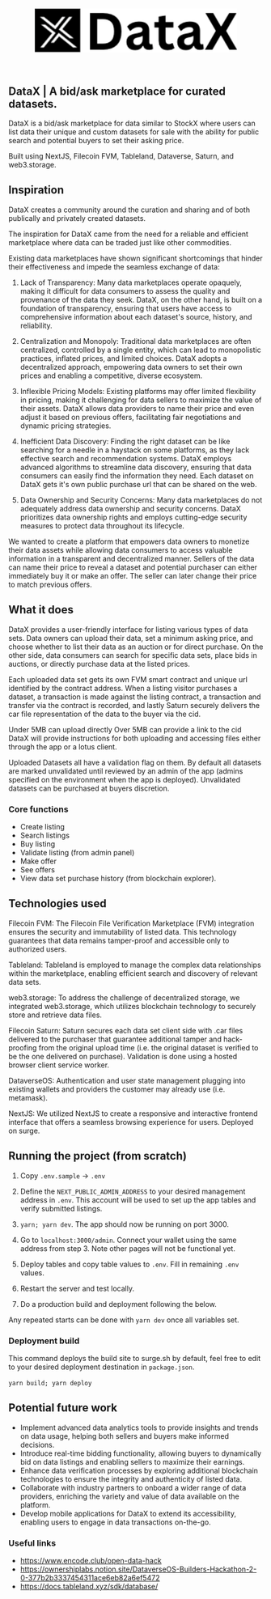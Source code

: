 <br/>
<p align='center'>
    <img src='./public/logo.png' width=400 />
</p>
<br/>

DataX | A bid/ask marketplace for curated datasets.
---

DataX is a bid/ask marketplace for data similar to StockX where users can list data their unique and custom datasets for sale with the ability for public search and potential buyers to set their asking price. 

Built using NextJS, Filecoin FVM, Tableland, Dataverse, Saturn, and web3.storage.


## Inspiration


DataX creates a community around the curation and sharing and of both publically and privately created datasets.

The inspiration for DataX came from the need for a reliable and efficient marketplace where data can be traded just like other commodities. 

Existing data marketplaces have shown significant shortcomings that hinder their effectiveness and impede the seamless exchange of data:

1. Lack of Transparency: Many data marketplaces operate opaquely, making it difficult for data consumers to assess the quality and provenance of the data they seek. DataX, on the other hand, is built on a foundation of transparency, ensuring that users have access to comprehensive information about each dataset's source, history, and reliability.

2. Centralization and Monopoly: Traditional data marketplaces are often centralized, controlled by a single entity, which can lead to monopolistic practices, inflated prices, and limited choices. DataX adopts a decentralized approach, empowering data owners to set their own prices and enabling a competitive, diverse ecosystem.

3. Inflexible Pricing Models: Existing platforms may offer limited flexibility in pricing, making it challenging for data sellers to maximize the value of their assets. DataX allows data providers to name their price and even adjust it based on previous offers, facilitating fair negotiations and dynamic pricing strategies.

4. Inefficient Data Discovery: Finding the right dataset can be like searching for a needle in a haystack on some platforms, as they lack effective search and recommendation systems. DataX employs advanced algorithms to streamline data discovery, ensuring that data consumers can easily find the information they need. Each dataset on DataX gets it's own public purchase url that can be shared on the web.

5. Data Ownership and Security Concerns: Many data marketplaces do not adequately address data ownership and security concerns. DataX prioritizes data ownership rights and employs cutting-edge security measures to protect data throughout its lifecycle.

 We wanted to create a platform that empowers data owners to monetize their data assets while allowing data consumers to access valuable information in a transparent and decentralized manner. Sellers of the data can name their price to reveal a dataset and potential purchaser can either immediately buy it or make an offer. The seller can later change their price to match previous offers.


## What it does

DataX provides a user-friendly interface for listing various types of data sets. Data owners can upload their data, set a minimum asking price, and choose whether to list their data as an auction or for direct purchase. On the other side, data consumers can search for specific data sets, place bids in auctions, or directly purchase data at the listed prices.

Each uploaded data set gets its own FVM smart contract and unique url identified by the contract address. When a listing visitor purchases a dataset, a transaction is made against the listing contract, a transaction and transfer via the contract is recorded, and lastly Saturn securely delivers the car file representation of the data to the buyer via the cid.

Under 5MB can upload directly
Over 5MB can provide a link to the cid
DataX will provide instructions for both uploading and accessing files either through the app or a lotus client.

Uploaded Datasets all have a validation flag on them. By default all datasets are marked unvalidated until reviewed by an admin of the app (admins specified on the environment when the app is deployed). Unvalidated datasets can be purchased at buyers discretion.


### Core functions
* Create listing
* Search listings
* Buy listing
* Validate listing (from admin panel)
* Make offer
* See offers
* View data set purchase history (from blockchain explorer).


## Technologies used


Filecoin FVM: The Filecoin File Verification Marketplace (FVM) integration ensures the security and immutability of listed data. This technology guarantees that data remains tamper-proof and accessible only to authorized users.

Tableland: Tableland is employed to manage the complex data relationships within the marketplace, enabling efficient search and discovery of relevant data sets.

web3.storage: To address the challenge of decentralized storage, we integrated web3.storage, which utilizes blockchain technology to securely store and retrieve data files.

Filecoin Saturn: Saturn secures each data set client side with .car files delivered to the purchaser that guarantee additional tamper and hack-proofing from the original upload time (i.e. the original dataset is verified to be the one delivered on purchase). Validation is done using a hosted browser client service worker.

DataverseOS: Authentication and user state management plugging into existing wallets and providers the customer may already use (i.e. metamask).

NextJS: We utilized NextJS to create a responsive and interactive frontend interface that offers a seamless browsing experience for users. Deployed on surge.


<!-- Saturn: Data validation (using browser client). https://github.com/filecoin-saturn/browser-client -->


## Running the project (from scratch)

1. Copy `.env.sample` -> `.env`

2. Define the `NEXT_PUBLIC_ADMIN_ADDRESS` to your desired management address in `.env`. This account will be used to set up the app tables and verify submitted listings.

3. `yarn; yarn dev`. The app should now be running on port 3000.

4. Go to `localhost:3000/admin`. Connect your wallet using the same address from step 3. Note other pages will not be functional yet.

5. Deploy tables and copy table values to `.env`. Fill in remaining `.env` values.

6. Restart the server and test locally.

7. Do a production build and deployment following the below.

Any repeated starts can be done with `yarn dev` once all variables set.

### Deployment build

This command deploys the build site to surge.sh by default, feel free to edit to your desired deployment destination in `package.json`.

`yarn build; yarn deploy`

<!-- ## Challenges we ran into

## Accomplishments that we're proud of

## What we learned -->

## Potential future work
* Implement advanced data analytics tools to provide insights and trends on data usage, helping both sellers and buyers make informed decisions.
* Introduce real-time bidding functionality, allowing buyers to dynamically bid on data listings and enabling sellers to maximize their earnings.
* Enhance data verification processes by exploring additional blockchain technologies to ensure the integrity and authenticity of listed data.
* Collaborate with industry partners to onboard a wider range of data providers, enriching the variety and value of data available on the platform.
* Develop mobile applications for DataX to extend its accessibility, enabling users to engage in data transactions on-the-go.


### Useful links
* https://www.encode.club/open-data-hack
* https://ownershiplabs.notion.site/DataverseOS-Builders-Hackathon-2-0-377b2b3337454311ace6eb82a6ef5472
* https://docs.tableland.xyz/sdk/database/
